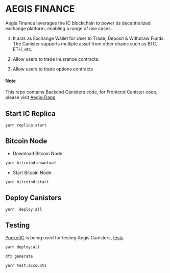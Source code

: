 # AEGIS FINANCE

Aegis Finance leverages the IC blockchain to power its decentralized exchange platform, enabling a range of use cases.

1. It acts as Exchange Wallet for User to Trade, Deposit & Withdraw Funds. The Canister supports mutliple asset from other chains such as BTC, ETH, etc.

2. Allow users to trade inusrance contracts.

3. Allow users to trade options contracts

#### Note

This repo contains Backend Canisters code, for Frontend Canister code, please visit [Aegis-Dapp](https://github.com/AegisFinance/aegis-dapp)

## Start IC Replica

```bash
yarn replica:start
```

## Bitcoin Node

- Download Bitcoin Node

```bash
yarn bitcoind:download
```

- Start Bitcoin Node

```bash
yarn bitcoind:start
```

## Deploy Canisters

```bash
yarn  deploy:all
```

## Testing

[PocketIC](https://github.com/dfinity/pocketic) is being used for testing Aegis Canisters, [tests](tests/accounts.spec.ts)

```bash
yarn deploy:all
```

```bash
dfx generate
```

```bash
yarn test:accounts
```
